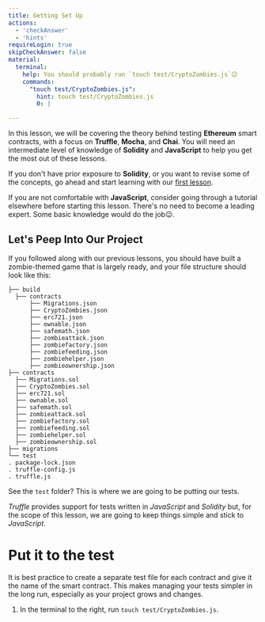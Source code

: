 ```yaml
---
title: Getting Set Up
actions:
  - 'checkAnswer'
  - 'hints'
requireLogin: true
skipCheckAnswer: false
material:
  terminal:
    help: You should probably run `touch test/CryptoZombies.js`😉
    commands:
      "touch test/CryptoZombies.js":
        hint: touch test/CryptoZombies.js
        0: |

---
```


In this lesson, we will be covering the theory behind testing **Ethereum** smart contracts, with a focus on **Truffle**, **Mocha**, and **Chai**. You will need an intermediate level of knowledge of **Solidity** and **JavaScript** to help you get the most out of these lessons.

If you don't have prior exposure to **Solidity**, or you want to revise some of the concepts, go ahead and start learning with our <a href="https://cryptozombies.io/lesson/1" target=_blank>first lesson</a>.

If you are not comfortable with **JavaScript**, consider going through a tutorial elsewhere before starting this lesson. There's no need to become a leading expert. Some basic knowledge would do the job😉.


## Let's Peep Into Our Project

If you followed along with our previous lessons, you should have built a zombie-themed game that is largely ready, and your file structure should look like this:

```
├── build
  ├── contracts
      ├── Migrations.json
      ├── CryptoZombies.json
      ├── erc721.json
      ├── ownable.json
      ├── safemath.json
      ├── zombieattack.json
      ├── zombiefactory.json
      ├── zombiefeeding.json
      ├── zombiehelper.json
      ├── zombieownership.json
├── contracts
  ├── Migrations.sol
  ├── CryptoZombies.sol
  ├── erc721.sol
  ├── ownable.sol
  ├── safemath.sol
  ├── zombieattack.sol
  ├── zombiefactory.sol
  ├── zombiefeeding.sol
  ├── zombiehelper.sol
  ├── zombieownership.sol
├── migrations
└── test
. package-lock.json
. truffle-config.js
. truffle.js
```

See the `test` folder? This is where we are going to be putting our tests.

_Truffle_ provides support for tests written in _JavaScript_ and _Solidity_ but, for the scope of this lesson, we are going to keep things simple and stick to _JavaScript_.


# Put it to the test

It is best practice to create a separate test file for each contract and give it the name of the smart contract. This makes managing your tests simpler in the long run, especially as your project grows and changes.

1. In the terminal to the right, run `touch test/CryptoZombies.js`.
